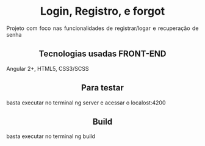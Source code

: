 <h1 align="center"> Login, Registro, e forgot </h1>
<p align="justify"> Projeto com foco nas funcionalidades de registrar/logar e recuperação de senha </p>

<h2 align="center"> Tecnologias usadas <span>FRONT-END</span> </h2>
<p align="justify"> Angular 2+, HTML5, CSS3/SCSS </p>

<h2 align="center"> Para testar </h2>

<p align="justify"> basta executar no terminal ng server e acessar o localost:4200 </p>

<h2 align="center"> Build </h2>

<p align="justify"> basta executar no terminal ng build </p>

